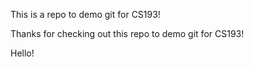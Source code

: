 This is a repo to demo git for CS193!

Thanks for checking out this repo to demo git for CS193!

Hello!
